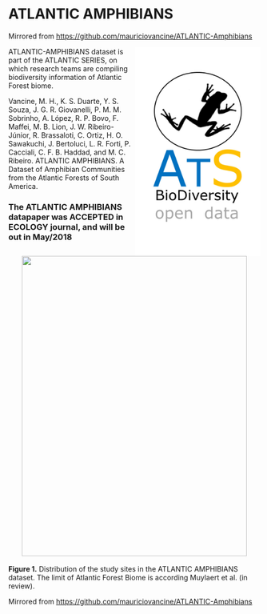 # ATLANTIC AMPHIBIANS

Mirrored from <https://github.com/mauriciovancine/ATLANTIC-Amphibians>

<img align="right" width="250" src="ats_v02_amphibians1.jpg">ATLANTIC-AMPHIBIANS dataset is part of the ATLANTIC SERIES, on which research teams are compiling biodiversity information of  Atlantic Forest biome. 

Vancine, M. H., K. S. Duarte, Y. S. Souza, J. G. R. Giovanelli, P. M. M. Sobrinho, A. López, R. P. Bovo, F. Maffei, M. B. Lion, J. W. Ribeiro-Júnior, R. Brassaloti, C. Ortiz, H. O. Sawakuchi, J. Bertoluci, L. R. Forti, P. Cacciali, C. F. B. Haddad, and M. C. Ribeiro. ATLANTIC AMPHIBIANS. A Dataset of Amphibian Communities from the Atlantic Forests of South America. 


### The ATLANTIC AMPHIBIANS datapaper was ACCEPTED in ECOLOGY journal, and will be out in May/2018


<p align="center"> 
<img src="https://github.com/mauriciovancine/ATLANTIC-Amphibians/blob/master/atlantic_amphibians_map.png" height="600" width="450">
</p>

**Figure 1.** Distribution of the study sites in the ATLANTIC AMPHIBIANS dataset. The limit of Atlantic Forest Biome is according Muylaert et al. (in review). 

Mirrored from <https://github.com/mauriciovancine/ATLANTIC-Amphibians>